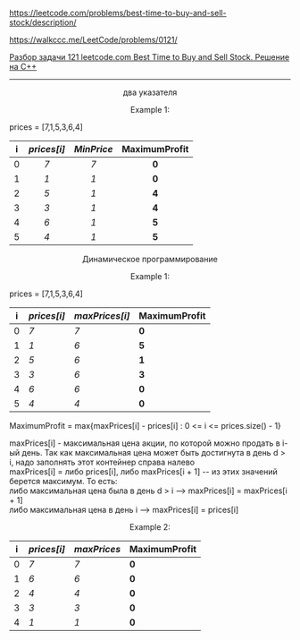 https://leetcode.com/problems/best-time-to-buy-and-sell-stock/description/

https://walkccc.me/LeetCode/problems/0121/

[Разбор задачи 121 leetcode.com Best Time to Buy and Sell Stock. Решение на C++](https://www.youtube.com/watch?v=1SS2WnsMcbU&ab_channel=3.5%D0%B7%D0%B0%D0%B4%D0%B0%D1%87%D0%B8%D0%B2%D0%BD%D0%B5%D0%B4%D0%B5%D0%BB%D1%8E)
__________

<p align="center"> два указателя </p>

<p align="center"> Example 1: </p>

prices = [7,1,5,3,6,4]

| i 	| _prices[i]_ 	| _MinPrice_ 	| **MaximumProfit** 	|
|:-:	|:-----------:	|:----------:	|:-----------------:	|
| 0 	|     _7_     	|     _7_    	|       **0**       	|
| 1 	|     _1_     	|     _1_    	|       **0**       	|
| 2 	|     _5_     	|     _1_    	|       **4**       	|
| 3 	|     _3_     	|     _1_    	|       **4**       	|
| 4 	|     _6_     	|     _1_    	|       **5**       	|
| 5 	|     _4_     	|     _1_    	|       **5**       	|

<p align="center"> Динамическое программирование </p>

<p align="center"> Example 1: </p>

prices = [7,1,5,3,6,4]

| i 	| _prices[i]_ 	| _maxPrices[i]_ 	| **MaximumProfit** 	|
|---	|-------------	|-------------	|-------------------	|
| 0 	| _7_         	| _7_         	| **0**             	|
| 1 	| _1_         	| _6_         	| **5**             	|
| 2 	| _5_         	| _6_         	| **1**             	|
| 3 	| _3_         	| _6_         	| **3**             	|
| 4 	| _6_         	| _6_         	| **0**             	|
| 5 	| _4_         	| _4_         	| **0**             	|



MaximumProfit = max{maxPrices[i] - prices[i] : 0 <= i <= prices.size() - 1}

maxPrices[i] - максимальная цена акции, по которой можно продать в i-ый день. 
Так как максимальная цена может быть достигнута в день d > i, надо заполнять этот контейнер справа налево  
maxPrices[i] = либо prices[i], либо maxPrices[i + 1] -- из этих значений берется максимум. 
То есть:  
либо максимальная цена была в день d > i --> maxPrices[i] = maxPrices[i + 1]  
либо максимальная цена в день i --> maxPrices[i] = prices[i]


<p align="center"> Example 2: </p>

| i 	| _prices[i]_ 	| _maxPrices_ 	| **MaximumProfit** 	|
|---	|-------------	|-------------	|-------------------	|
| 0 	| _7_         	| _7_         	| **0**             	|
| 1 	| _6_         	| _6_         	| **0**             	|
| 2 	| _4_         	| _4_         	| **0**             	|
| 3 	| _3_         	| _3_         	| **0**             	|
| 4 	| _1_         	| _1_         	| **0**             	|
